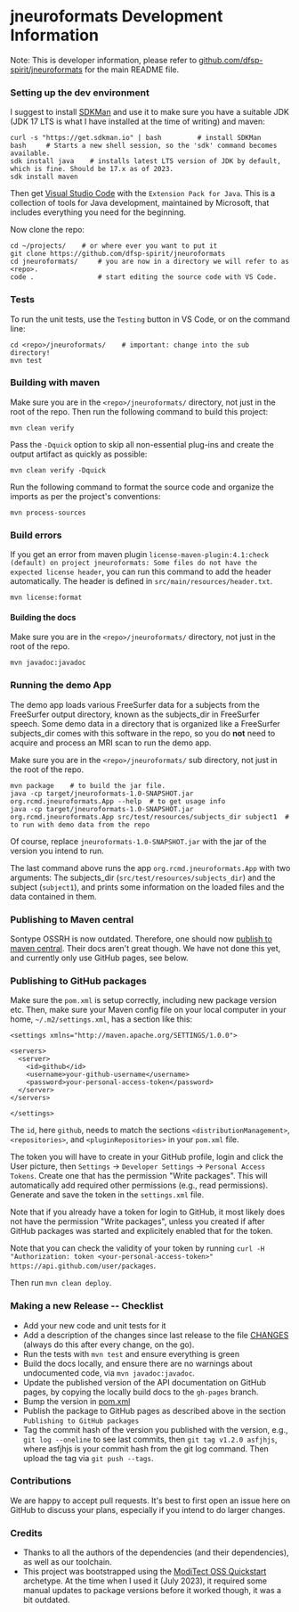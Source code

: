 # jneuroformats Development Information

Note: This is developer information, please refer to [github.com/dfsp-spirit/jneuroformats](https://github.com/dfsp-spirit/jneuroformats) for the main README file.


### Setting up the dev environment

I suggest to install [SDKMan](https://sdkman.io/) and use it to make sure you have a suitable JDK (JDK 17 LTS is what I have installed at the time of writing) and maven:

```shell
curl -s "https://get.sdkman.io" | bash         # install SDKMan
bash     # Starts a new shell session, so the 'sdk' command becomes available.
sdk install java    # installs latest LTS version of JDK by default, which is fine. Should be 17.x as of 2023.
sdk install maven
```

Then get [Visual Studio Code](https://code.visualstudio.com/) with the `Extension Pack for Java`. This is a collection of tools for Java development, maintained by Microsoft, that includes everything you need for the beginning.

Now clone the repo:

```shell
cd ~/projects/    # or where ever you want to put it
git clone https://github.com/dfsp-spirit/jneuroformats
cd jneuroformats/     # you are now in a directory we will refer to as <repo>.
code .                # start editing the source code with VS Code.
```


### Tests

To run the unit tests, use the `Testing` button in VS Code, or on the command line:

```shell
cd <repo>/jneuroformats/    # important: change into the sub directory!
mvn test
```



### Building with maven

Make sure you are in the `<repo>/jneuroformats/` directory, not just in the root of the repo. Then run the following command to build this project:

```shell
mvn clean verify
```

Pass the `-Dquick` option to skip all non-essential plug-ins and create the output artifact as quickly as possible:

```shell
mvn clean verify -Dquick
```

Run the following command to format the source code and organize the imports as per the project's conventions:

```shell
mvn process-sources
```


### Build errors

If you get an error from maven plugin `license-maven-plugin:4.1:check (default) on project jneuroformats: Some files do not have the expected license header`, you can run this command to add the header automatically. The header is defined in `src/main/resources/header.txt`.

```shell
mvn license:format
```

#### Building the docs

Make sure you are in the `<repo>/jneuroformats/` directory, not just in the root of the repo.

```shell
mvn javadoc:javadoc
```

### Running the demo App

The demo app loads various FreeSurfer data for a subjects from the FreeSurfer output directory, known as the subjects_dir in FreeSurfer speech. Some demo data in a directory that is organized like a FreeSurfer subjects_dir comes with this software in the repo, so you do **not** need to acquire and process an MRI scan to run the demo app.

Make sure you are in the `<repo>/jneuroformats/` sub directory, not just in the root of the repo.

```shell
mvn package    # to build the jar file.
java -cp target/jneuroformats-1.0-SNAPSHOT.jar org.rcmd.jneuroformats.App --help  # to get usage info
java -cp target/jneuroformats-1.0-SNAPSHOT.jar org.rcmd.jneuroformats.App src/test/resources/subjects_dir subject1  # to run with demo data from the repo
```

Of course, replace `jneuroformats-1.0-SNAPSHOT.jar` with the jar of the version you intend to run.

The last command above runs the app `org.rcmd.jneuroformats.App` with two arguments: The subjects_dir (`src/test/resources/subjects_dir`) and the subject (`subject1`), and prints some information on the loaded files and the data contained in them.

### Publishing to Maven central

Sontype OSSRH is now outdated. Therefore, one should now [publish to maven central](https://github.com/chhh/sonatype-ossrh-parent/blob/master/publishing-to-maven-central.md). Their docs aren't great though. We have not done this yet, and currently only use GitHub pages, see below.

### Publishing to GitHub packages

Make sure the `pom.xml` is setup correctly, including new package version etc. Then, make sure your Maven config file on your local computer in your home, `~/.m2/settings.xml`, has a section like this:

```
<settings xmlns="http://maven.apache.org/SETTINGS/1.0.0">

<servers>
  <server>
    <id>github</id>
    <username>your-github-username</username>
    <password>your-personal-access-token</password>
  </server>
</servers>

</settings>
```

The `id`, here `github`, needs to match the sections `<distributionManagement>`, `<repositories>`, and `<pluginRepositories>` in your `pom.xml` file.

The token you will have to create in your GitHub profile, login and click the User picture, then `Settings` -> `Developer Settings` -> `Personal Access Tokens`. Create one that has the permission "Write packages". This will automatically add required other permissions (e.g., read permissions). Generate and save the token in the `settings.xml` file.

Note that if you already have a token for login to GitHub, it most likely does not have the permission "Write packages", unless you created if after GitHub packages was started and explicitely enabled that for the token.

Note that you can check the validity of your token by running `curl -H "Authorization: token <your-personal-access-token>" https://api.github.com/user/packages`.

Then run `mvn clean deploy`.

### Making a new Release -- Checklist

* Add your new code and unit tests for it
* Add a description of the changes since last release to the file [CHANGES](../CHANGES) (always do this after every change, on the go).
* Run the tests with `mvn test` and ensure everything is green
* Build the docs locally, and ensure there are no warnings about undocumented code, via `mvn javadoc:javadoc`.
* Update the published version of the API documentation on GitHub pages, by copying the locally build docs to the `gh-pages` branch.
* Bump the version in [pom.xml](./pom.xml)
* Publish the package to GitHub pages as described above in the section `Publishing to GitHub packages`
* Tag the commit hash of the version you published with the version, e.g., `git log --oneline` to see last commits, then `git tag v1.2.0 asfjhjs`, where asfjhjs is your commit hash from the git log command. Then upload the tag via `git push --tags`.


### Contributions

We are happy to accept pull requests. It's best to first open an issue here on GitHub to discuss your plans, especially if you intend to do larger changes.


### Credits


* Thanks to all the authors of the dependencies (and their dependencies), as well as our toolchain.
* This project was bootstrapped using the [ModiTect OSS Quickstart](https://github.com/moditect/oss-quickstart) archetype. At the time when I used it (July 2023), it required some manual updates to package versions before it worked though, it was a bit outdated.
